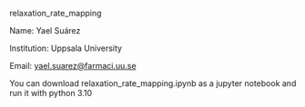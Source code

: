 relaxation_rate_mapping

Name: Yael Suárez

Institution: Uppsala University

Email: yael.suarez@farmaci.uu.se

You can download relaxation_rate_mapping.ipynb as a jupyter notebook and run it with python 3.10
